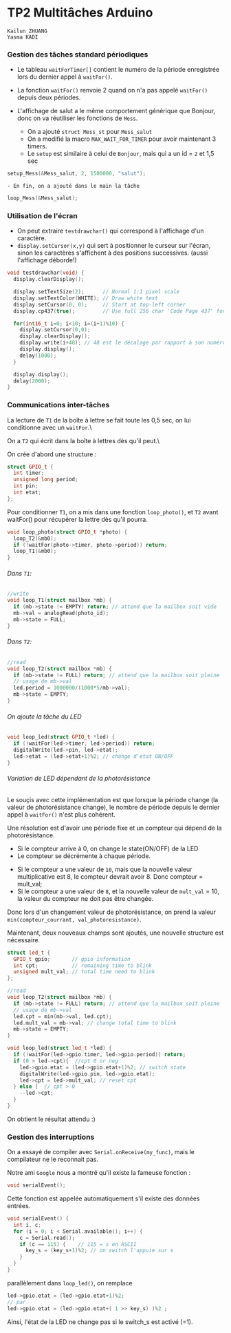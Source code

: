 # TP2 Multitâches Arduino

```
Kailun ZHUANG
Yasma KADI
```

### Gestion des tâches standard périodiques

  * Le tableau `waitForTimer[]` contient le numéro de la période enregistrée lors du dernier appel à `waitFor()`.

  * La fonction `waitFor()` renvoie 2 quand on n'a pas appelé `waitFor()` depuis deux périodes.

  * L'affichage de salut a le même comportement générique que Bonjour, donc on va réutiliser les fonctions de `Mess`. 
    - On a ajouté `struct Mess_st`  pour `Mess_salut`
    - On a modifié la macro `MAX_WAIT_FOR_TIMER` pour avoir maintenant 3 timers.
    - Le `setup` est similaire à celui de `Bonjour`, mais qui a un id = `2` et 1,5 sec

```c
setup_Mess(&Mess_salut, 2, 1500000, "salut");
```
    - En fin, on a ajouté dans le main la tâche 

```cpp 
loop_Mess(&Mess_salut);
```


### Utilisation de l'écran

  - On peut extraire `testdrawchar()` qui correspond à l'affichage d'un caractère.
  - `display.setCursor(x,y)` qui sert à positionner le curseur sur l'écran, sinon les caractères s'affichent à des positions successives. (aussi l'affichage déborde!)

```cpp
void testdrawchar(void) {
  display.clearDisplay();

  display.setTextSize(2);      // Normal 1:1 pixel scale
  display.setTextColor(WHITE); // Draw white text
  display.setCursor(0, 0);     // Start at top-left corner
  display.cp437(true);         // Use full 256 char 'Code Page 437' font

  for(int16_t i=0; i<10; i=(i+1)%10) {
    display.setCursor(0,0);
    display.clearDisplay();
    display.write(i+48); // 48 est le décalage par rapport à son numéro ASCII
    display.display();
    delay(1000);
  }

  display.display();
  delay(2000);
}
```


### Communications inter-tâches
La lecture de `T1` de la boîte à lettre se fait toute les 0,5 sec, on lui conditionne avec un `waitFor`.\

On a `T2` qui écrit dans la boîte à lettres dès qu'il peut.\

On crée d'abord une structure :

```cpp
struct GPIO_t {
  int timer;
  unsigned long period;
  int pin;
  int etat;
};
```

Pour conditionner `T1`, on a mis dans une fonction `loop_photo()`, et `T2` avant waitFor() pour récupérer la lettre dès qu'il pourra.

```cpp
void loop_photo(struct GPIO_t *photo) {
  loop_T2(&mb0);
  if (!waitFor(photo->timer, photo->period)) return;
  loop_T1(&mb0);
}
```

###### Dans `T1`:

```cpp
//write
void loop_T1(struct mailbox *mb) {
  if (mb->state != EMPTY) return; // attend que la mailbox soit vide
  mb->val = analogRead(photo_id);
  mb->state = FULL;
}
```


###### Dans `T2`:

```cpp
//read
void loop_T2(struct mailbox *mb) {
  if (mb->state != FULL) return; // attend que la mailbox soit pleine
  // usage de mb->val
  led.period = 1000000/(1000*5/mb->val);
  mb->state = EMPTY;
}
```

###### On ajoute la tâche du LED

```cpp
void loop_led(struct GPIO_t *led) {
  if (!waitFor(led->timer, led->period)) return;
  digitalWrite(led->pin, led->etat);
  led->etat = (led->etat+1)%2; // change d'etat ON/OFF
}
```

###### Variation de LED dépendant de la photorésistance

Le souçis avec cette implémentation est que lorsque la période change (la valeur de photorésistance change), le nombre de période depuis le dernier appel à `waitFor()` n'est plus cohérent.

Une résolution est d'avoir une période fixe et un compteur qui dépend de la photorésistance. 
  - Si le compteur arrive à 0, on change le state(ON/OFF) de la LED
  - Le compteur se décrémente à chaque période.

  * Si le compteur a une valeur de `10`, mais que la nouvelle valeur multiplicative est 8, le compteur devrait avoir 8. Donc compteur = mult_val;
  * Si le compteur a une valeur de `8`, et la nouvelle valeur de `mult_val` = 10, la valeur du compteur ne doit pas être changée.

Donc lors d'un changement valeur de photorésistance, on prend la valeur `min(compteur_courrant, val_photoresistance)`.

Maintenant, deux nouveaux champs sont ajoutés, une nouvelle structure est nécessaire.

```cpp
struct led_t {
  GPIO_t gpio;       // gpio information
  int cpt;           // remaining time to blink
  unsigned mult_val; // total time need to blink
};

//read
void loop_T2(struct mailbox *mb) {
  if (mb->state != FULL) return; // attend que la mailbox soit pleine
  // usage de mb->val
  led.cpt = min(mb->val, led.cpt);
  led.mult_val = mb->val; // change total time to blink
  mb->state = EMPTY;
}

void loop_led(struct led_t *led) {
  if (!waitFor(led->gpio.timer, led->gpio.period)) return;
  if (0 > led->cpt){  //cpt 0 or neg
    led->gpio.etat = (led->gpio.etat+1)%2; // switch state
    digitalWrite(led->gpio.pin, led->gpio.etat);
    led->cpt = led->mult_val; // reset cpt
  } else {  // cpt > 0
    --led->cpt;
  }
}
```

On obtient le résultat attendu :)

### Gestion des interruptions

On a essayé de compiler avec `Serial.onReceive(my_func)`, mais le compilateur ne le reconnait pas.

Notre ami `Google` nous a montré qu'il existe la fameuse fonction :

```cpp
void serialEvent();
```

Cette fonction est appelée automatiquement s'il existe des données entrées.

```cpp
void serialEvent() {
  int i, c;
  for (i = 0; i < Serial.available(); i++) {
    c = Serial.read();
    if (c == 115) {    // 115 = s en ASCII
      key_s = (key_s+1)%2; // on switch l'appuie sur s
    }
  }
}
```

parallèlement dans `loop_led()`, on remplace 

```cpp
led->gpio.etat = (led->gpio.etat+1)%2;
// par
led->gpio.etat = (led->gpio.etat+( 1 >> key_s) )%2 ;
```

Ainsi, l'état de la LED ne change pas si le switch_s est activé (=1).
